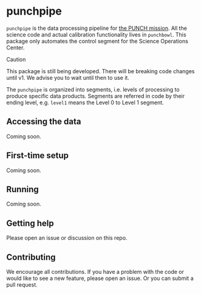 # punchpipe

`punchpipe` is the data processing pipeline for [the PUNCH mission](https://punch.space.swri.edu/).
All the science code and actual calibration functionality lives in `punchbowl`. This package
only automates the control segment for the Science Operations Center.

> [!CAUTION]
> This package is still being developed. There will be breaking code changes until v1.
> We advise you to wait until then to use it.

The `punchpipe` is organized into segments, i.e. levels of processing to produce specific
data products. Segments are referred in code by their ending level,
e.g. `level1` means the Level 0 to Level 1 segment.

## Accessing the data

Coming soon. 

## First-time setup

Coming soon. 

## Running

Coming soon.

## Getting help

Please open an issue or discussion on this repo.

## Contributing

We encourage all contributions.
If you have a problem with the code or would like to see a new feature, please open an issue.
Or you can submit a pull request.

